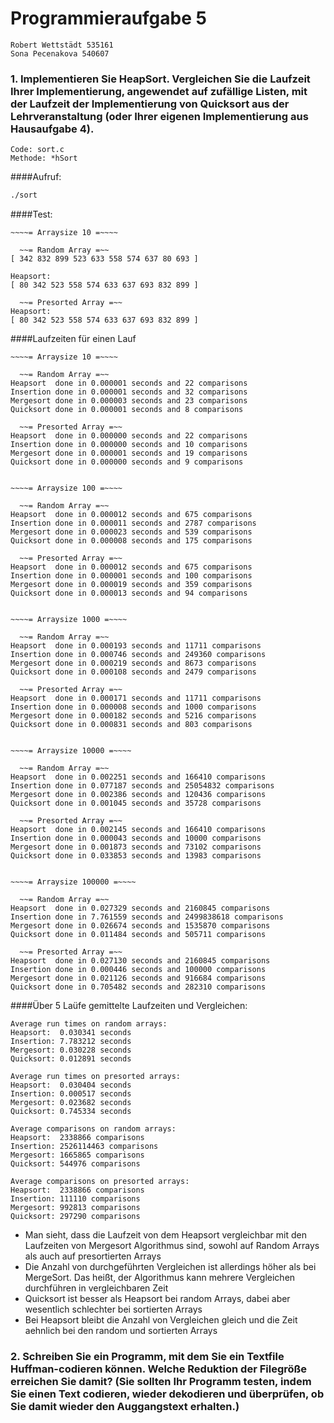 # Programmieraufgabe 5
    Robert Wettstädt 535161
    Sona Pecenakova 540607

### 1. Implementieren Sie HeapSort. Vergleichen Sie die Laufzeit Ihrer Implementierung, angewendet auf zufällige Listen, mit der Laufzeit der Implementierung von Quicksort aus der Lehrveranstaltung (oder Ihrer eigenen Implementierung aus Hausaufgabe 4).
	Code: sort.c
	Methode: *hSort
	
####Aufruf:
```bash
./sort
```

####Test:
```
~~~~= Arraysize 10 =~~~~

  ~~= Random Array =~~
[ 342 832 899 523 633 558 574 637 80 693 ]

Heapsort:
[ 80 342 523 558 574 633 637 693 832 899 ]

  ~~= Presorted Array =~~
Heapsort:
[ 80 342 523 558 574 633 637 693 832 899 ]
```

####Laufzeiten für einen Lauf
```
~~~~= Arraysize 10 =~~~~

  ~~= Random Array =~~
Heapsort  done in 0.000001 seconds and 22 comparisons
Insertion done in 0.000001 seconds and 32 comparisons
Mergesort done in 0.000003 seconds and 23 comparisons
Quicksort done in 0.000001 seconds and 8 comparisons

  ~~= Presorted Array =~~
Heapsort  done in 0.000000 seconds and 22 comparisons
Insertion done in 0.000000 seconds and 10 comparisons
Mergesort done in 0.000001 seconds and 19 comparisons
Quicksort done in 0.000000 seconds and 9 comparisons


~~~~= Arraysize 100 =~~~~

  ~~= Random Array =~~
Heapsort  done in 0.000012 seconds and 675 comparisons
Insertion done in 0.000011 seconds and 2787 comparisons
Mergesort done in 0.000023 seconds and 539 comparisons
Quicksort done in 0.000008 seconds and 175 comparisons

  ~~= Presorted Array =~~
Heapsort  done in 0.000012 seconds and 675 comparisons
Insertion done in 0.000001 seconds and 100 comparisons
Mergesort done in 0.000019 seconds and 359 comparisons
Quicksort done in 0.000013 seconds and 94 comparisons


~~~~= Arraysize 1000 =~~~~

  ~~= Random Array =~~
Heapsort  done in 0.000193 seconds and 11711 comparisons
Insertion done in 0.000746 seconds and 249360 comparisons
Mergesort done in 0.000219 seconds and 8673 comparisons
Quicksort done in 0.000108 seconds and 2479 comparisons

  ~~= Presorted Array =~~
Heapsort  done in 0.000171 seconds and 11711 comparisons
Insertion done in 0.000008 seconds and 1000 comparisons
Mergesort done in 0.000182 seconds and 5216 comparisons
Quicksort done in 0.000831 seconds and 803 comparisons


~~~~= Arraysize 10000 =~~~~

  ~~= Random Array =~~
Heapsort  done in 0.002251 seconds and 166410 comparisons
Insertion done in 0.077187 seconds and 25054832 comparisons
Mergesort done in 0.002386 seconds and 120436 comparisons
Quicksort done in 0.001045 seconds and 35728 comparisons

  ~~= Presorted Array =~~
Heapsort  done in 0.002145 seconds and 166410 comparisons
Insertion done in 0.000043 seconds and 10000 comparisons
Mergesort done in 0.001873 seconds and 73102 comparisons
Quicksort done in 0.033853 seconds and 13983 comparisons


~~~~= Arraysize 100000 =~~~~

  ~~= Random Array =~~
Heapsort  done in 0.027329 seconds and 2160845 comparisons
Insertion done in 7.761559 seconds and 2499838618 comparisons
Mergesort done in 0.026674 seconds and 1535870 comparisons
Quicksort done in 0.011484 seconds and 505711 comparisons

  ~~= Presorted Array =~~
Heapsort  done in 0.027130 seconds and 2160845 comparisons
Insertion done in 0.000446 seconds and 100000 comparisons
Mergesort done in 0.021126 seconds and 916684 comparisons
Quicksort done in 0.705482 seconds and 282310 comparisons
```


####Über 5 Laüfe gemittelte Laufzeiten und Vergleichen:
```
Average run times on random arrays:
Heapsort:  0.030341 seconds
Insertion: 7.783212 seconds
Mergesort: 0.030228 seconds
Quicksort: 0.012891 seconds

Average run times on presorted arrays:
Heapsort:  0.030404 seconds
Insertion: 0.000517 seconds
Mergesort: 0.023682 seconds
Quicksort: 0.745334 seconds

Average comparisons on random arrays:
Heapsort:  2338866 comparisons
Insertion: 2526114463 comparisons
Mergesort: 1665865 comparisons
Quicksort: 544976 comparisons

Average comparisons on presorted arrays:
Heapsort:  2338866 comparisons
Insertion: 111110 comparisons
Mergesort: 992813 comparisons
Quicksort: 297290 comparisons
```

- Man sieht, dass die Laufzeit von dem Heapsort vergleichbar mit den Laufzeiten von Mergesort Algorithmus sind, sowohl auf Random Arrays als auch auf presortierten Arrays
- Die Anzahl von durchgeführten Vergleichen ist allerdings höher als bei MergeSort. Das heißt, der Algorithmus kann mehrere Vergleichen durchführen in vergleichbaren Zeit
- Quicksort ist besser als Heapsort bei random Arrays, dabei aber wesentlich schlechter bei sortierten Arrays
- Bei Heapsort bleibt die Anzahl von Vergleichen gleich und die Zeit aehnlich bei den random und sortierten Arrays 

### 2. Schreiben Sie ein Programm, mit dem Sie ein Textfile Huffman-codieren können. Welche Reduktion der Filegröße erreichen Sie damit? (Sie sollten Ihr Programm testen, indem Sie einen Text codieren, wieder dekodieren und überprüfen, ob Sie damit wieder den Auggangstext erhalten.)
